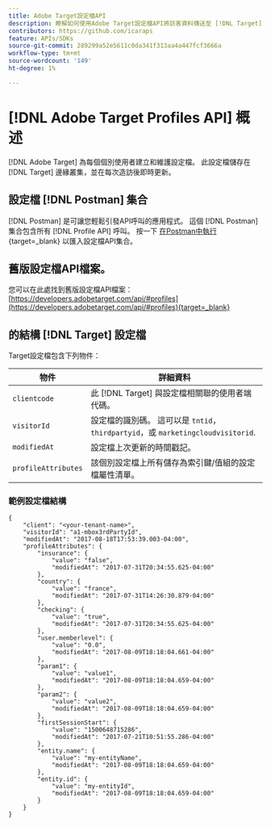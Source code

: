 ```yaml
---
title: Adobe Target設定檔API
description: 瞭解如何使用Adobe Target設定檔API將訪客資料傳送至 [!DNL Target].
contributors: https://github.com/icaraps
feature: APIs/SDKs
source-git-commit: 289299a52e5611c0da341f313aa4a447fcf3666a
workflow-type: tm+mt
source-wordcount: '149'
ht-degree: 1%

---
```


# [!DNL Adobe Target Profiles API] 概述

[!DNL Adobe Target] 為每個個別使用者建立和維護設定檔。 此設定檔儲存在 [!DNL Target] 邊緣叢集，並在每次造訪後即時更新。

## 設定檔 [!DNL Postman] 集合

[!DNL Postman] 是可讓您輕鬆引發API呼叫的應用程式。 這個 [!DNL Postman] 集合包含所有 [!DNL Profile API] 呼叫。 按一下 [在Postman中執行](https://www.getpostman.com/collections/ec7376f9028977ccaa99){target=_blank} 以匯入設定檔API集合。

## 舊版設定檔API檔案。

您可以在此處找到舊版設定檔API檔案： [https://developers.adobetarget.com/api/#profiles](https://developers.adobetarget.com/api/#profiles){target=_blank}

## 的結構 [!DNL Target] 設定檔

Target設定檔包含下列物件：

| 物件 | 詳細資料 |
| --- | --- |
| `clientcode` | 此 [!DNL Target] 與設定檔相關聯的使用者端代碼。 |
| `visitorId` | 設定檔的識別碼。 這可以是 `tntid`， `thirdpartyid`，或 `marketingcloudvisitorid`. |
| `modifiedAt` | 設定檔上次更新的時間戳記。 |
| `profileAttributes` | 該個別設定檔上所有儲存為索引鍵/值組的設定檔屬性清單。 |

### 範例設定檔結構

```
{
    "client": "<your-tenant-name>",
    "visitorId": "a1-mbox3rdPartyId",
    "modifiedAt": "2017-08-18T17:53:39.003-04:00",
    "profileAttributes": {
        "insurance": {
            "value": "false",
            "modifiedAt": "2017-07-31T20:34:55.625-04:00"
        },
        "country": {
            "value": "france",
            "modifiedAt": "2017-07-31T14:26:30.879-04:00"
        },
        "checking": {
            "value": "true",
            "modifiedAt": "2017-07-31T20:34:55.625-04:00"
        },
        "user.memberlevel": {
            "value": "0.0",
            "modifiedAt": "2017-08-09T18:18:04.661-04:00"
        },
        "param1": {
            "value": "value1",
            "modifiedAt": "2017-08-09T18:18:04.659-04:00"
        },
        "param2": {
            "value": "value2",
            "modifiedAt": "2017-08-09T18:18:04.659-04:00"
        },
        "firstSessionStart": {
            "value": "1500648715286",
            "modifiedAt": "2017-07-21T10:51:55.286-04:00"
        },
        "entity.name": {
            "value": "my-entityName",
            "modifiedAt": "2017-08-09T18:18:04.659-04:00"
        },
        "entity.id": {
            "value": "my-entityId",
            "modifiedAt": "2017-08-09T18:18:04.659-04:00"
        }
    }
}
```
